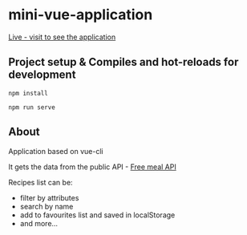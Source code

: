 # mini-vue-application

[Live - visit to see the application](https://memeraki.github.io/mini-vue-application/)

## Project setup & Compiles and hot-reloads for development
```
npm install
```
```
npm run serve
```

## About

Application based on vue-cli

It gets the data from the public API - [Free meal API](https://www.themealdb.com/api.php)

Recipes list can be:
- filter by attributes
- search by name
- add to favourites list and saved in localStorage
- and more...
